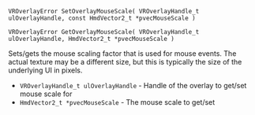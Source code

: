 `VROverlayError SetOverlayMouseScale( VROverlayHandle_t ulOverlayHandle, const HmdVector2_t *pvecMouseScale )`

`VROverlayError GetOverlayMouseScale( VROverlayHandle_t ulOverlayHandle, HmdVector2_t *pvecMouseScale )`

Sets/gets the mouse scaling factor that is used for mouse events. The actual texture may be a different size, but this is typically the size of the underlying UI in pixels.

* `VROverlayHandle_t ulOverlayHandle` - Handle of the overlay to get/set mouse scale for
* `HmdVector2_t *pvecMouseScale` - The mouse scale to get/set

